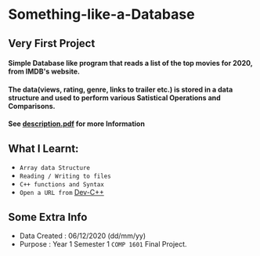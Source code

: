 # Something-like-a-Database

## Very First Project

#### Simple Database like program that reads a list of the top movies for 2020,  from IMDB's website.
#### The data(views, rating, genre, links to trailer etc.) is stored in a data structure and used to perform various Satistical Operations and Comparisons.
#### See [description.pdf](https://github.com/DanielYatali/Something-like-a-Database/blob/main/Description.pdf) for more Information

## What I Learnt:
* `Array data Structure`
* `Reading / Writing to files`
* `C++ functions and Syntax`
* `Open a URL from` [Dev-C++](https://www.bloodshed.net)

## Some Extra Info

* Data Created : 06/12/2020 (dd/mm/yy)
* Purpose : Year 1 Semester 1 `COMP 1601` Final Project.
